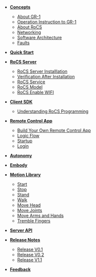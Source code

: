 <style>
  /*Style for level 1 headings*/
  
  /*Style for sidebar items */
  .sidebar-item {
    padding: 5px;
    margin-bottom: 5px;
    text-decoration: none;
    color: #000; /* Set the default text color*/
  }

  /*Style for active sidebar item */
  .active {
    background-color: #8fc8e8; /* Replace with your desired active background color */
    color: #000; /* Set text color to white or any color that contrasts well with the background*/
  }
</style>

</style>

- [**Concepts**](concepts.md)

  - [About GR-1](aboutgr-1.md)
  - [Operation Instruction to GR-1](operationinstruction.md)
  - [About RoCS](aboutrocs.md)
  - [Networking](networking.md)
  - [Software Architecture](softwarearchitecture.md)
  - [Faults](faults.md)
- [**Quick Start**](quickstart.md)
- [**RoCS Server**](rocsserveroverview.md)

  - [RoCS Server Installlation](rocsserverinstall.md)
  - [Verification After Installation](checkServiceStatus.md)
  - [RoCS Service](rocs_svr.md)
  - [RoCS Model](rocs_model.md)
  - [RoCS Enable WIFI](rocsenablewifi.md)
- [**Client SDK**](sdkoverview.md)

  - [Understanding RoCS Programming](python\understanding_gr-1_programming.md)
- [**Remote Control App**](remoteControlAPPOverview.md)

  - [Build Your Own Remote Control App](remotecontrolappprojectsetup.md)
  - [Logic Flow](logicFlow.md)
  - [Startup](startUp.md)
  - [Login](login.md)
- [**Autonomy**](autonomy.md)
- [**Embody**](embody.md)
- [**Motion Library**](motionlibrary.md)

  - [Start](start.md)
  - [Stop](stop.md)
  - [Stand](stand.md)
  - [Walk](walk.md)
  - [Move Head](movehead.md)
  - [Move Joints](movejoint.md)
  - [Move Arms and Hands](movearmsandhands.md)
  - [Tremble Fingers](tremblefingers.md)
- [**Server API**](rocsserverapi.md)
- [**Release Notes**](releasenoteoverview.md)

  - [Release V0.1](v0.1.md)
  - [Release V0.2](v0.2.md)
  - [Release V1.1](v1.1.md)
- [**Feedback**](feedback.md)
